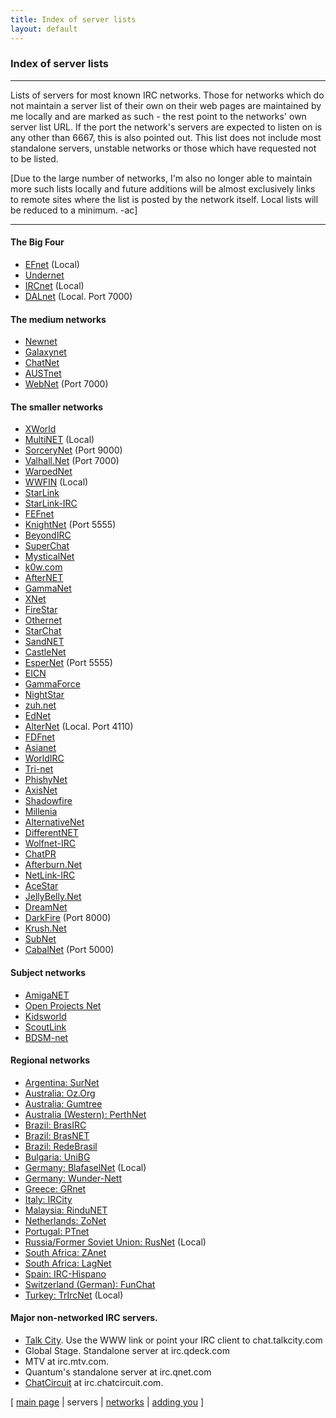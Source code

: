 ```yaml
---
title: Index of server lists
layout: default
---
```

### Index of server lists

-----

Lists of servers for most known IRC networks. Those for networks which
do not maintain a server list of their own on their web pages are
maintained by me locally and are marked as such - the rest point to the
networks' own server list URL. If the port the network's servers are
expected to listen on is any other than 6667, this is also pointed out.
This list does not include most standalone servers, unstable networks or
those which have requested not to be listed.  

\[Due to the large number of networks, I'm also no longer able to
maintain more such lists locally and future additions will be almost
exclusively links to remote sites where the list is posted by the
network itself. Local lists will be reduced to a minimum. -ac\]

-----

#### The Big Four

  - [EFnet](efnet.html) (Local)
  - [Undernet](http://servers.undernet.org/)
  - [IRCnet](ircnet.html) (Local)
  - [DALnet](dalnet.html) (Local. Port 7000)

#### The medium networks

  - [Newnet](http://www.newnet.net/servers.html)
  - [Galaxynet](http://www.galaxynet.org/servers.html)
  - [ChatNet](http://www.chatnet.org/htm/servers/list.htm)
  - [AUSTnet](http://www.austnet.org/servers/index.html)
  - [WebNet](http://www.webchat.org/servers.html) (Port 7000)

#### The smaller networks

  - [XWorld](http://www.xworld.org/)
  - [MultiNET](multinet.txt) (Local)
  - [SorceryNet](http://www.sorcery.net/servers/) (Port 9000)
  - [Valhall.Net](http://www.valhall.net/net.html) (Port 7000)
  - [WarpedNet](http://www.warped.net/irc/servinfo.html)
  - [WWFIN](wwfin.txt) (Local)
  - [StarLink](http://www.starlink.net/servers/)
  - [StarLink-IRC](http://www.starlink-irc.org/index.servers.html)
  - [FEFnet](http://www.fef.net/servers.html)
  - [KnightNet](http://www.knightnet.net/castles.html) (Port 5555)
  - [BeyondIRC](http://www.beyondirc.net/servers/index.html)
  - [SuperChat](http://www.superchat.org/servers.html)
  - [MysticalNet](http://www.mystical.net/servers/serverlist.htm)
  - [k0w.com](http://www.k0w.com/)
  - [AfterNET](http://www.afternet.org/servers/)
  - [GammaNet](http://www.gamma.net/servers/servlist.html)
  - [XNet](http://www.xnet.org/servers/)
  - [FireStar](http://www.firestar.org/)
  - [Othernet](http://www.othernet.org/servers.htm)
  - [StarChat](http://www.starchat.net/)
  - [SandNET](http://www.sandnet.net/findthe.htm)
  - [CastleNet](http://www.castlenet.org/server.html)
  - [EsperNet](http://www.esper.net/servers.html) (Port 5555)
  - [EICN](http://www.earthint.net/servers.html)
  - [GammaForce](http://www.gammaforce.org/servers.html)
  - [NightStar](http://www.nightstar.net/srvlst.html)
  - [zuh.net](http://www.zuh.net/servers/home.html)
  - [EdNet](http://www.underworld.net/dtb/servers.txt)
  - [AlterNet](alternet.txt) (Local. Port 4110)
  - [FDFnet](http://fdfnet.fdf.net/servers.html)
  - [Asianet](http://www.asianet.org/irclinks.html)
  - [WorldIRC](http://www.frenzy.com/~bhauber/worldirc/servers.html)
  - [Tri-net](http://www.tri-net.org/servers.html)
  - [PhishyNet](http://www.phishy.net/irc/servers.htm)
  - [AxisNet](http://www.axisnet.org/servers.html)
  - [Shadowfire](http://www.shadowfire.org/servers.htm)
  - [Millenia](http://www.millenia.org/servers.html)
  - [AlternativeNet](http://www.alternativenet.org/main/servers/servers.htm)
  - [DifferentNET](http://www.different.net/html/servers.html)
  - [Wolfnet-IRC](http://www.wolfnet-irc.org/servers.html)
  - [ChatPR](http://www.chatpr.org/english/servers.html)
  - [Afterburn.Net](http://www.afterburn.net/irc.html)
  - [NetLink-IRC](http://www.netlink-irc.org/serverlist.html)
  - [AceStar](http://www.acestar.org/servers/)
  - [JellyBelly.Net](http://www.jellybelly.net/server.html)
  - [DreamNet](http://www.dreamnet.org/servers.html)
  - [DarkFire](http://www.darkfire.net/irc/servers.html) (Port 8000)
  - [Krush.Net](http://www.krush.net/servers.html)
  - [SubNet](http://subnet.starlan.com/servers.html)
  - [CabalNet](http://www.cabalnet.org/cgi-bin/serverlist.cgi) (Port
    5000)

#### Subject networks

  - [AmigaNET](http://www.amiganet.org/)
  - [Open Projects Net](http://openprojects.nu/services/irc.html)
  - [Kidsworld](http://www.kidsworld.org/kidsworld.html)
  - [ScoutLink](http://www.scoutlink.org/ircserv.htm)
  - [BDSM-net](http://www.bondage.com/irc/servers.asp)

#### Regional networks

  - [Argentina: SurNet](http://www.sur.net/servidores/index.html)
  - [Australia: Oz.Org](http://www.oz.org/servers/)
  - [Australia: Gumtree](http://www.gumtree.org/servers.html)
  - [Australia (Western): PerthNet](http://www.perthnet.asn.au/servers/)
  - [Brazil: BrasIRC](http://www.brasirc.com.br/servers/)
  - [Brazil: BrasNET](http://www.brasnet.org/servidores.html)
  - [Brazil: RedeBrasil](http://www.redebrasil.rec.br/servers.htm)
  - [Bulgaria: UniBG](http://www.unibg.org/serverlist.html)
  - [Germany: BlafaselNet](blafasel.txt) (Local)
  - [Germany: Wunder-Nett](http://www.wunder-nett.org/servers.html)
  - [Greece: GRnet](http://www.irc.gr/servers/servers.htm)
  - [Italy: IRCity](http://www.ircity.org/server.html)
  - [Malaysia: RinduNET](http://rindu.my-linux.org/)
  - [Netherlands: ZoNet](http://huizen.dds.nl/~zonet/deel.html)
  - [Portugal: PTnet](http://irc.rccn.net/servidores/)
  - [Russia/Former Soviet Union: RusNet](rusnet.txt) (Local)
  - [South Africa: ZAnet](http://www.zanet.org.za/servers/)
  - [South Africa: LagNet](http://www.lagnet.org.za/servers.htm)
  - [Spain: IRC-Hispano](http://www.irc-hispano.org/servidores/)
  - [Switzerland (German): FunChat](http://www.funchat.net/server.htm)
  - [Turkey: TrIrcNet](trircnet.txt) (Local)

#### Major non-networked IRC servers.

  - [Talk City](http://www.talkcity.com/). Use the WWW link or point
    your IRC client to chat.talkcity.com
  - Global Stage. Standalone server at irc.qdeck.com
  - MTV at irc.mtv.com.
  - Quantum's standalone server at irc.qnet.com
  - [ChatCircuit](http://www.chatcircuit.com/) at irc.chatcircuit.com.

\[ [main page](../) | servers | [networks](../nets/) | [adding
you](../addreq.html) \]

